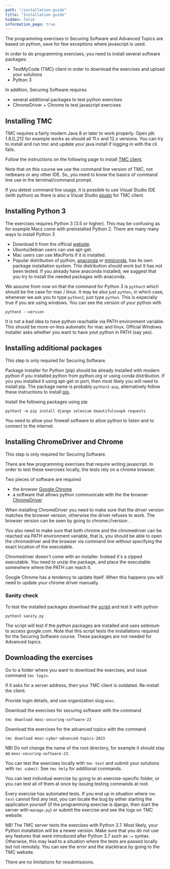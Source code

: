 ```yaml
---
path: "/installation-guide"
title: "Installation guide"
hidden: false
information_page: true
---
```


The programming exercises in Securing Software and Advanced Topics
are based on python, save for few exceptions where javascript is used.

In order to do programming exercises, you need to install several software packages:

- TestMyCode (TMC) client in order to download the exercises and upload your solutions
- Python 3

In addition, Securing Software requires

- several additional packages to test python exercises 
- ChromeDriver + Chrome to test javascript exercises

## Installing TMC 

TMC requires a fairly modern Java 8 or later to work properly.
  Open jdk 1.8.0_212 for example works
  as should all 11.x and 12.x versions.
  You can try to install and run tmc and update your java install if logging in with the cli fails.

Follow the instructions on the following page to install [TMC client](https://github.com/testmycode/tmc-cli).

Note that on this course we use the command line version of TMC, not netbeans
or any other IDE. So, you need to know the basics of command line use in the
terminal/command prompt.

If you detest command line usage, it is possible to use Visual Studio IDE (with
python) as there is also a Visual Studio
[plugin](https://www.mooc.fi/en/installation/vscode) for TMC client.  

## Installing Python 3

The exercises requires Python 3 (3.5 or higher). This may be confusing as for
example Macs come with preinstalled Python 2. There are many many ways to install Python 3

- Download it from the official [website](https://www.python.org/downloads/).
- Ubuntu/debian users can use apt-get.
- Mac users can use MacPorts if it is installed.
- Popular distribution of python, [anaconda](https://www.anaconda.com/products/individual) or [miniconda](https://docs.conda.io/en/latest/miniconda.html), has its own package installation system. This distribution should work but it has not been tested.  If you already have anaconda installed, we suggest that you try to install the needed packages with anaconda.

We assume from now on that the command for Python 3 is `python3` which should
be the case for mac / linux.  It may be also just `python`, in which case,
whenever we ask you to type `python3`, just type `python`. This is especially true if you are using windows.
You can see the
version of your python with

```shell
python3 --version
```

It is not a bad idea to have python reachable  via PATH environment variable. This should be more-or-less automatic
for mac and linux. Official Windows installer asks whether you want to have yout python in PATH (say yes).

## Installing additional packages

This step is only required for Securing Software.

Package installer for Python (pip) should be already installed with modern python if you installed python from python.org or using conda distribution.
If you you installed it using apt-get or port, then most likely you will need to install pip. The package name is probably `python3-pip`,
alternatively follow these instructions to install [pip](https://pypi.org/project/pip/).


Install the following packages using pip

```shell
python3 -m pip install django selenium beautifulsoup4 requests 
```

You need to allow your firewall software to allow python to listen and to connect to the internet.


## Installing ChromeDriver and Chrome 

This step is only required for Securing Software.

There are few programming exercises that require writing javascript.
In order to test these exercises locally, the tests rely on a chrome browser.

Two pieces of software are required
- the browser [Google Chrome](https://www.google.com/chrome/)
- a software that allows python communicate with the the browser [ChromeDriver](https://sites.google.com/chromium.org/driver/)

When installing ChromeDriver you need to make sure that the driver version matches the browser version,
otherwise the driver refuses to work.
The browser version can be seen by going to chrome://version .

You also need to make sure that both chrome and the chromedriver can be reached via PATH environment variable, that is,
you should be able to open the chromedriver and the browser via command line without specifying the exact location of the executable.

Chromedriver doesn't come with an installer. Instead it's a zipped executable.
You need to unzip the package, and place the executable somewhere where the PATH
can reach it.

Google Chrome has a tendency to update itself. When this happens you will need to update your chrome driver manually.

### Sanity check

To test the installed packages
download the [script](/public/scripts/sanity.py) and test it with python

```shell
python3 sanity.py
```

The script will test if the python packages are installed and uses selenium to access google.com. 
Note that this script tests the installations required for the Securing Software course.
These packages are not needed for Advanced topics.

## Downloading the exercises

Go to a folder where you want to download the exercises, and issue command `tmc login`.

If it asks for a server address, then your TMC client is outdated. Re-install the client.

Provide login details, and use organization slug `mooc`.

Download the exercises for securing software with the command

```shell
tmc download mooc-securing-software-23
```

Download the exercises for the advanced topics with the command

```shell
tmc download mooc-cyber-advanced-topics-2023
```

NB! Do not change the name of the root directory, for example it should stay as `mooc-securing-software-23`.

You can test the exercises locally with `tmc test` and submit your solutions with `tmc submit`.
See `tmc help` for additional commands.

You can test individual exercise by going to an exercise-specific folder, or
you can test all of them at once by issuing testing commands at root. 

Every exercise has automated tests. If you end up in situation where `tmc test` cannot
find any test, you can locate the bug by either starting the application yourself
(if the programming exercise is django, then start the server with `manage.py`)
or submit the exercise and see the logs on TMC website. 

NB! The TMC server tests the exercises with Python 3.7. Most likely, your
Python installation will be a newer version. Make sure that you do not use
any features that were introduced after Python 3.7 such as `:=` syntax. Otherwise, this may lead
to a situation where the tests are passed locally but not remotely.
You can see the error and the stacktrace by going to the TMC website.

There are no limitations for resubmissions.
